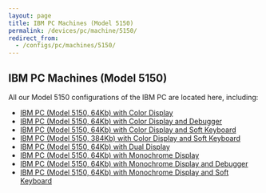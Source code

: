 ```yaml
---
layout: page
title: IBM PC Machines (Model 5150)
permalink: /devices/pc/machine/5150/
redirect_from:
  - /configs/pc/machines/5150/
---
```


IBM PC Machines (Model 5150)
---

All our Model 5150 configurations of the IBM PC are located here, including:

* [IBM PC (Model 5150, 64Kb) with Color Display](/devices/pc/machine/5150/cga/64kb/donkey/)
* [IBM PC (Model 5150, 64Kb) with Color Display and Debugger](/devices/pc/machine/5150/cga/64kb/donkey/debugger/)
* [IBM PC (Model 5150, 64Kb) with Color Display and Soft Keyboard](/devices/pc/machine/5150/cga/64kb/softkbd/)
* [IBM PC (Model 5150, 384Kb) with Color Display and Soft Keyboard](/devices/pc/machine/5150/cga/384kb/softkbd/)
* [IBM PC (Model 5150, 64Kb) with Dual Display](/devices/pc/machine/5150/dual/64kb/)
* [IBM PC (Model 5150, 64Kb) with Monochrome Display](/devices/pc/machine/5150/mda/64kb/)
* [IBM PC (Model 5150, 64Kb) with Monochrome Display and Debugger](/devices/pc/machine/5150/mda/64kb/debugger/)
* [IBM PC (Model 5150, 64Kb) with Monochrome Display and Soft Keyboard](/devices/pc/machine/5150/mda/64kb/softkbd/)
